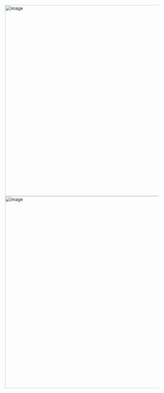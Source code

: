 <img width="665" height="623" alt="image" src="https://github.com/user-attachments/assets/4f983f47-4978-4036-97bd-f90b7f6190b2" />
<img width="668" height="626" alt="image" src="https://github.com/user-attachments/assets/8fd62fba-2e40-49df-a2c7-2317eb127da3" />

